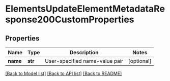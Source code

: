 # ElementsUpdateElementMetadataResponse200CustomProperties

## Properties
Name | Type | Description | Notes
------------ | ------------- | ------------- | -------------
**name** | **str** | User-specified name-value pair | [optional] 

[[Back to Model list]](../README.md#documentation-for-models) [[Back to API list]](../README.md#documentation-for-api-endpoints) [[Back to README]](../README.md)


